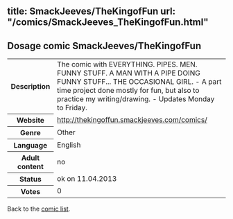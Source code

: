 title: SmackJeeves/TheKingofFun
url: "/comics/SmackJeeves_TheKingofFun.html"
---
Dosage comic SmackJeeves/TheKingofFun
-----------------------------------------

<table class="comicinfo">
<tr>
<th>Description</th><td>The comic with EVERYTHING. PIPES. MEN. FUNNY STUFF. A MAN WITH A PIPE DOING FUNNY STUFF... THE OCCASIONAL GIRL. - A part time project done mostly for fun, but also to practice my writing/drawing. - Updates Monday to Friday.</td>
</tr>
<tr>
<th>Website</th><td><a href="http://thekingoffun.smackjeeves.com/comics/">http://thekingoffun.smackjeeves.com/comics/</a></td>
</tr>
<tr>
<th>Genre</th><td>Other</td>
</tr>
<tr>
<th>Language</th><td>English</td>
</tr>
<tr>
<th>Adult content</th><td>no</td>
</tr>
<tr>
<th>Status</th><td>ok on 11.04.2013</td>
</tr>
<tr>
<th>Votes</th><td>0</div></td>
</tr>
</table>

Back to the [comic list](../comic-index.html).
